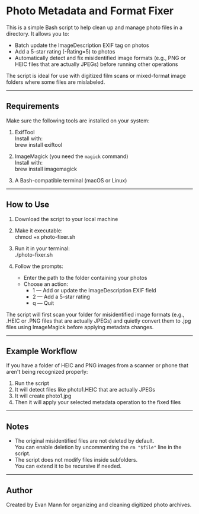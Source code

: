 # Photo Metadata and Format Fixer

This is a simple Bash script to help clean up and manage photo files in a directory. It allows you to:

- Batch update the ImageDescription EXIF tag on photos  
- Add a 5-star rating (-Rating=5) to photos  
- Automatically detect and fix misidentified image formats (e.g., PNG or HEIC files that are actually JPEGs) before running other operations

The script is ideal for use with digitized film scans or mixed-format image folders where some files are mislabeled.

---

## Requirements

Make sure the following tools are installed on your system:

1. ExifTool  
   Install with:  
   brew install exiftool

2. ImageMagick (you need the `magick` command)  
   Install with:  
   brew install imagemagick

3. A Bash-compatible terminal (macOS or Linux)

---

## How to Use

1. Download the script to your local machine

2. Make it executable:  
   chmod +x photo-fixer.sh

3. Run it in your terminal:  
   ./photo-fixer.sh

4. Follow the prompts:
   - Enter the path to the folder containing your photos
   - Choose an action:
     - 1 — Add or update the ImageDescription EXIF field
     - 2 — Add a 5-star rating
     - q — Quit

The script will first scan your folder for misidentified image formats (e.g., .HEIC or .PNG files that are actually JPEGs) and quietly convert them to .jpg files using ImageMagick before applying metadata changes.

---

## Example Workflow

If you have a folder of HEIC and PNG images from a scanner or phone that aren't being recognized properly:

1. Run the script
2. It will detect files like photo1.HEIC that are actually JPEGs
3. It will create photo1.jpg
4. Then it will apply your selected metadata operation to the fixed files

---

## Notes

- The original misidentified files are not deleted by default.  
  You can enable deletion by uncommenting the `rm "$file"` line in the script.
- The script does not modify files inside subfolders.  
  You can extend it to be recursive if needed.

---

## Author

Created by Evan Mann for organizing and cleaning digitized photo archives.

